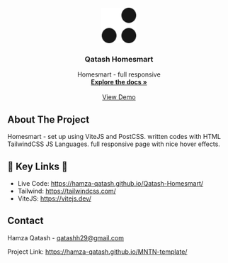 <!-- PROJECT LOGO -->
<br />
<div align="center">
  <a target="_blank" href="https://github.com/Hamza-Qatash/Qatash-Homesmart">
    <img src="./assets/logomark.svg" alt="Logo" width="80" height="80">
  </a>

  <h3 align="center">Qatash Homesmart</h3>

  <p align="center">
    Homesmart - full responsive
    <br />
    <a href="https://github.com/Hamza-Qatash/Qatash-Homesmart"><strong>Explore the docs »</strong></a>
    <br />
    <br />
    <a href="https://hamza-qatash.github.io/Qatash-Homesmart/">View Demo</a>
  </p>
</div>

<!-- ABOUT THE PROJECT -->
## About The Project

Homesmart - set up using ViteJS and PostCSS.
written codes with HTML TailwindCSS JS Languages.
full responsive page with nice hover effects.

## 🔗  Key Links 🔗
- Live Code: https://hamza-qatash.github.io/Qatash-Homesmart/
- Tailwind: https://tailwindcss.com/
- ViteJS: https://vitejs.dev/

<!-- CONTACT -->
## Contact

Hamza Qatash - qatashh29@gmail.com

Project Link: https://hamza-qatash.github.io/MNTN-template/